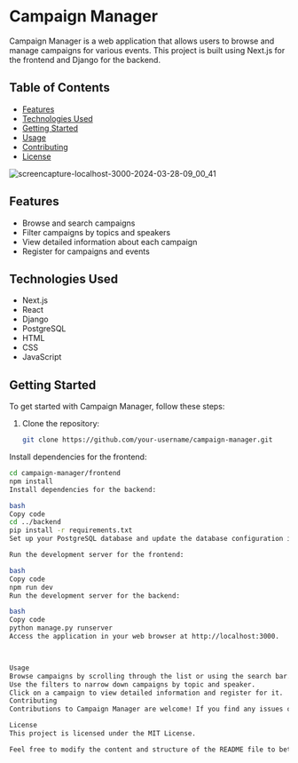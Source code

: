 # Campaign Manager

Campaign Manager is a web application that allows users to browse and manage campaigns for various events. This project is built using Next.js for the frontend and Django for the backend.

## Table of Contents

- [Features](#features)
- [Technologies Used](#technologies-used)
- [Getting Started](#getting-started)
- [Usage](#usage)
- [Contributing](#contributing)
- [License](#license)

![screencapture-localhost-3000-2024-03-28-09_00_41](https://github.com/jarar21/Campaign-Manager/assets/99759491/12b16598-f44d-4e24-be8b-c6ea8b768023)

## Features

- Browse and search campaigns
- Filter campaigns by topics and speakers
- View detailed information about each campaign
- Register for campaigns and events

## Technologies Used

- Next.js
- React
- Django
- PostgreSQL
- HTML
- CSS
- JavaScript

## Getting Started

To get started with Campaign Manager, follow these steps:

1. Clone the repository:

   ```bash
   git clone https://github.com/your-username/campaign-manager.git
Install dependencies for the frontend:

```bash
cd campaign-manager/frontend
npm install
Install dependencies for the backend:

bash
Copy code
cd ../backend
pip install -r requirements.txt
Set up your PostgreSQL database and update the database configuration in backend/settings.py.

Run the development server for the frontend:

bash
Copy code
npm run dev
Run the development server for the backend:

bash
Copy code
python manage.py runserver
Access the application in your web browser at http://localhost:3000.



Usage
Browse campaigns by scrolling through the list or using the search bar.
Use the filters to narrow down campaigns by topic and speaker.
Click on a campaign to view detailed information and register for it.
Contributing
Contributions to Campaign Manager are welcome! If you find any issues or have suggestions for improvements, please create a GitHub issue or submit a pull request.

License
This project is licensed under the MIT License.

Feel free to modify the content and structure of the README file to better suit your project's needs. Include detailed information about installation, usage, configuration, and any other relevant instructions or guidelines for users and contributors.
